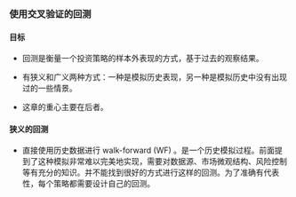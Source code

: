 ### 使用交叉验证的回测

#### 目标

- 回测是衡量一个投资策略的样本外表现的方式，基于过去的观察结果。

- 有狭义和广义两种方式：一种是模拟历史表现，另一种是模拟历史中没有出现过的一些情景。

- 这章的重心主要在后者。

#### 狭义的回测

- 直接使用历史数据进行 walk-forward (WF) 。是一个历史模拟过程。前面提到了这种模拟非常难以完美地实现，需要对数据源、市场微观结构、风险控制等有充分的知识。并不能找到很好的方式进行这样的回测。为了准确有代表性，每个策略都需要设计自己的回测。